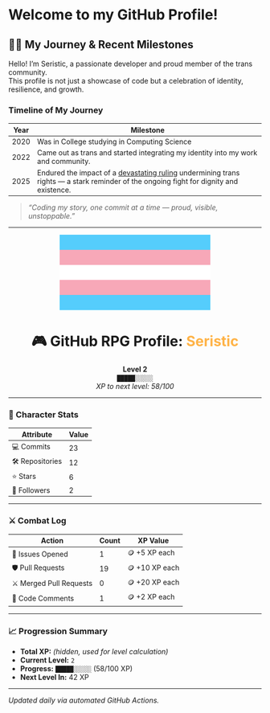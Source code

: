 # Welcome to my GitHub Profile!

## 🏳️‍⚧️ My Journey & Recent Milestones

Hello! I’m Seristic, a passionate developer and proud member of the trans community.  
This profile is not just a showcase of code but a celebration of identity, resilience, and growth.

### Timeline of My Journey

| Year | Milestone |
|------|-----------|
| 2020 | Was in College studying in Computing Science |
| 2022 | Came out as trans and started integrating my identity into my work and community. |
| 2025 |  Endured the impact of a [devastating ruling](https://www.bbc.co.uk/news/live/cvgq9ejql39t) undermining trans rights — a stark reminder of the ongoing fight for dignity and existence. |

> *“Coding my story, one commit at a time — proud, visible, unstoppable.”*

---

<p align="center">
  <img src="trans-flag.svg" alt="Transgender Pride Flag" width="300" />
</p>

<h1 align="center">🎮 GitHub RPG Profile: <span style="color:#ffb347">Seristic</span></h1>

<p align="center">
  <b>Level 2</b><br>
  <code>█████░░░░░</code><br>
  <i>XP to next level: 58/100</i>
</p>

---

### 🧠 Character Stats

| Attribute        | Value        |
|------------------|--------------|
| 💻 Commits       | 23  |
| 🛠 Repositories  | 12    |
| ⭐ Stars         | 6    |
| 👥 Followers     | 2|

---

### ⚔️ Combat Log

| Action                 | Count         | XP Value      |
|------------------------|---------------|---------------|
| 🔧 Issues Opened        | 1    | 🪙 +5 XP each  |
| 🛡 Pull Requests        | 19       | 🪙 +10 XP each |
| ⚔ Merged Pull Requests  | 0 | 🪙 +20 XP each |
| 💬 Code Comments       | 1  | 🪙 +2 XP each  |

---

### 📈 Progression Summary

- **Total XP:** *(hidden, used for level calculation)*
- **Current Level:** `2`
- **Progress:** `█████░░░░░` (58/100 XP)
- **Next Level In:** 42 XP

---

_Updated daily via automated GitHub Actions._
